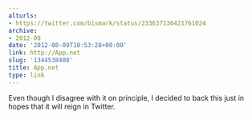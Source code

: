 ```yaml
---
alturls:
- https://twitter.com/bismark/status/233637136421761024
archive:
- 2012-08
date: '2012-08-09T18:53:28+00:00'
link: http://App.net
slug: '1344538408'
title: App.net
type: link
---
```


Even though I disagree with it on principle, I decided to back this just
in hopes that it will reign in Twitter.

